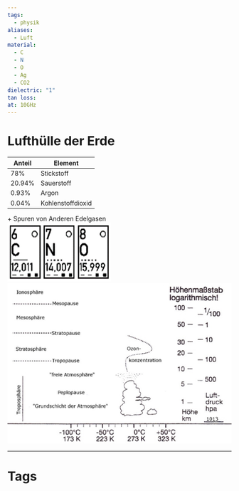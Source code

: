 ```yaml
---
tags:
  - physik
aliases:
  - Luft
material:
  - C
  - N
  - O
  - Ag
  - CO2
dielectric: "1"
tan loss: 
at: 10GHz
---
```


# Lufthülle der Erde

| Anteil | Element           |
| ------ | ----------------- |
| 78%    | Stickstoff        |
| 20.94% | Sauerstoff        |
| 0.93%  | Argon             |
| 0.04%  | Kohlenstoffdioxid |  
\+ Spuren von Anderen Edelgasen  
![CNO](assets/CNO.png)  
![Erdatmosphaere](assets/Erdatmosphaere.png)


---

# Tags